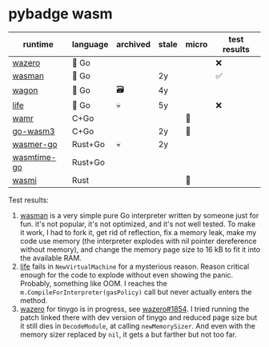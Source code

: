 # pybadge wasm

| runtime       | language  | archived | stale | micro | test results |
| ------------- | --------- | -------- | ----- | ----- | ------------ |
| [wazero]      | 🐹 Go     |    |    |    | ❌ |
| [wasman]      | 🐹 Go     |    | 2y |    | ✅ |
| [wagon]       | 🐹 Go     | 🗃 | 4y |    |    |
| [life]        | 🐹 Go     | 💀 | 5y |    | ❌ |
| [wamr]        | C+Go      |    |    | 🔬 |    |
| [go-wasm3]    | C+Go      |    | 2y | 🔬 |    |
| [wasmer-go]   | Rust+Go   | 💀 | 2y |    |    |
| [wasmtime-go] | Rust+Go   |    |    |    |    |
| [wasmi]       | Rust      |    |    | 🔬 |    |

[wagon]:        https://github.com/go-interpreter/wagon
[wasmer-go]:    https://github.com/wasmerio/wasmer-go
[go-wasm3]:     https://github.com/matiasinsaurralde/go-wasm3
[wamr]:         https://github.com/bytecodealliance/wasm-micro-runtime
[wasmi]:        https://github.com/paritytech/wasmi
[life]:         https://github.com/perlin-network/life
[wazero]:       https://github.com/tetratelabs/wazero
[wasman]:       https://github.com/c0mm4nd/wasman
[wasmtime-go]:  https://github.com/bytecodealliance/wasmtime-go

Test results:

1. [wasman] is a very simple pure Go interpreter written by someone just for fun. it's not popular, it's not optimized, and it's not well tested. To make it work, I had to fork it, get rid of reflection, fix a memory leak, make my code use memory (the interpreter explodes with nil pointer dereference without memory), and change the memory page size to 16 kB to fit it into the available RAM.
1. [life] fails in `NewVirtualMachine` for a mysterious reason. Reason critical enough for the code to explode without even showing the panic. Probably, something like OOM. I reaches the `m.CompileForInterpreter(gasPolicy)` call but never actually enters the method.
1. [wazero] for tinygo is in progress, see [wazero#1854](https://github.com/tetratelabs/wazero/issues/1854). I tried running the patch linked there with dev version of tinygo and reduced page size but it still dies in `DecodeModule`, at calling `newMemorySizer`. And even with the memory sizer replaced by `nil`, it gets a but farther but not too far.
